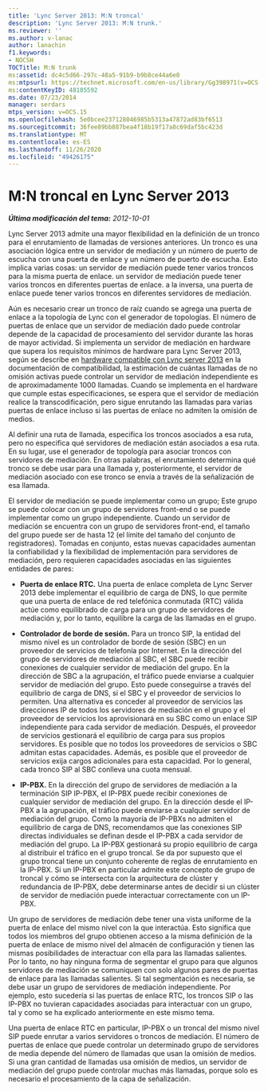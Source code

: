 ```yaml
---
title: 'Lync Server 2013: M:N troncal'
description: 'Lync Server 2013: M:N trunk.'
ms.reviewer: ''
ms.author: v-lanac
author: lanachin
f1.keywords:
- NOCSH
TOCTitle: M:N trunk
ms:assetid: dc4c5d66-297c-48a5-91b9-b9b8ce44a6e0
ms:mtpsurl: https://technet.microsoft.com/en-us/library/Gg398971(v=OCS.15)
ms:contentKeyID: 48185592
ms.date: 07/23/2014
manager: serdars
mtps_version: v=OCS.15
ms.openlocfilehash: 5e0bcee237128046985b5313a47872ad83bf6513
ms.sourcegitcommit: 36fee89bb887bea4f18b19f17a8c69daf5bc423d
ms.translationtype: MT
ms.contentlocale: es-ES
ms.lasthandoff: 11/26/2020
ms.locfileid: "49426175"
---
```

# <a name="mn-trunk-in-lync-server-2013"></a>M:N troncal en Lync Server 2013

<div data-xmlns="http://www.w3.org/1999/xhtml">

<div class="topic" data-xmlns="http://www.w3.org/1999/xhtml" data-msxsl="urn:schemas-microsoft-com:xslt" data-cs="https://msdn.microsoft.com/">

<div data-asp="https://msdn2.microsoft.com/asp">



</div>

<div id="mainSection">

<div id="mainBody">

<span> </span>

_**Última modificación del tema:** 2012-10-01_

Lync Server 2013 admite una mayor flexibilidad en la definición de un tronco para el enrutamiento de llamadas de versiones anteriores. Un tronco es una asociación lógica entre un servidor de mediación y un número de puerto de escucha con una puerta de enlace y un número de puerto de escucha. Esto implica varias cosas: un servidor de mediación puede tener varios troncos para la misma puerta de enlace. un servidor de mediación puede tener varios troncos en diferentes puertas de enlace. a la inversa, una puerta de enlace puede tener varios troncos en diferentes servidores de mediación.

Aún es necesario crear un tronco de raíz cuando se agrega una puerta de enlace a la topología de Lync con el generador de topologías. El número de puertas de enlace que un servidor de mediación dado puede controlar depende de la capacidad de procesamiento del servidor durante las horas de mayor actividad. Si implementa un servidor de mediación en hardware que supera los requisitos mínimos de hardware para Lync Server 2013, según se describe en [hardware compatible con Lync server 2013](lync-server-2013-supported-hardware.md) en la documentación de compatibilidad, la estimación de cuántas llamadas de no omisión activas puede controlar un servidor de mediación independiente es de aproximadamente 1000 llamadas. Cuando se implementa en el hardware que cumple estas especificaciones, se espera que el servidor de mediación realice la transcodificación, pero sigue enrutando las llamadas para varias puertas de enlace incluso si las puertas de enlace no admiten la omisión de medios.

Al definir una ruta de llamada, especifica los troncos asociados a esa ruta, pero no especifica qué servidores de mediación están asociados a esa ruta. En su lugar, use el generador de topología para asociar troncos con servidores de mediación. En otras palabras, el enrutamiento determina qué tronco se debe usar para una llamada y, posteriormente, el servidor de mediación asociado con ese tronco se envía a través de la señalización de esa llamada.

El servidor de mediación se puede implementar como un grupo; Este grupo se puede colocar con un grupo de servidores front-end o se puede implementar como un grupo independiente. Cuando un servidor de mediación se encuentra con un grupo de servidores front-end, el tamaño del grupo puede ser de hasta 12 (el límite del tamaño del conjunto de registradores). Tomadas en conjunto, estas nuevas capacidades aumentan la confiabilidad y la flexibilidad de implementación para servidores de mediación, pero requieren capacidades asociadas en las siguientes entidades de pares:

  - **Puerta de enlace RTC.** Una puerta de enlace completa de Lync Server 2013 debe implementar el equilibrio de carga de DNS, lo que permite que una puerta de enlace de red telefónica conmutada (RTC) válida actúe como equilibrado de carga para un grupo de servidores de mediación y, por lo tanto, equilibre la carga de las llamadas en el grupo.

  - **Controlador de borde de sesión.** Para un tronco SIP, la entidad del mismo nivel es un controlador de borde de sesión (SBC) en un proveedor de servicios de telefonía por Internet. En la dirección del grupo de servidores de mediación al SBC, el SBC puede recibir conexiones de cualquier servidor de mediación del grupo. En la dirección de SBC a la agrupación, el tráfico puede enviarse a cualquier servidor de mediación del grupo. Esto puede conseguirse a través del equilibrio de carga de DNS, si el SBC y el proveedor de servicios lo permiten. Una alternativa es conceder al proveedor de servicios las direcciones IP de todos los servidores de mediación en el grupo y el proveedor de servicios los aprovisionará en su SBC como un enlace SIP independiente para cada servidor de mediación. Después, el proveedor de servicios gestionará el equilibrio de carga para sus propios servidores. Es posible que no todos los proveedores de servicios o SBC admitan estas capacidades. Además, es posible que el proveedor de servicios exija cargos adicionales para esta capacidad. Por lo general, cada tronco SIP al SBC conlleva una cuota mensual.

  - **IP-PBX.** En la dirección del grupo de servidores de mediación a la terminación SIP IP-PBX, el IP-PBX puede recibir conexiones de cualquier servidor de mediación del grupo. En la dirección desde el IP-PBX a la agrupación, el tráfico puede enviarse a cualquier servidor de mediación del grupo. Como la mayoría de IP-PBXs no admiten el equilibrio de carga de DNS, recomendamos que las conexiones SIP directas individuales se definan desde el IP-PBX a cada servidor de mediación del grupo. La IP-PBX gestionará su propio equilibrio de carga al distribuir el tráfico en el grupo troncal. Se da por supuesto que el grupo troncal tiene un conjunto coherente de reglas de enrutamiento en la IP-PBX. Si un IP-PBX en particular admite este concepto de grupo de troncal y cómo se intersecta con la arquitectura de clúster y redundancia de IP-PBX, debe determinarse antes de decidir si un clúster de servidor de mediación puede interactuar correctamente con un IP-PBX.

Un grupo de servidores de mediación debe tener una vista uniforme de la puerta de enlace del mismo nivel con la que interactúa. Esto significa que todos los miembros del grupo obtienen acceso a la misma definición de la puerta de enlace de mismo nivel del almacén de configuración y tienen las mismas posibilidades de interactuar con ella para las llamadas salientes. Por lo tanto, no hay ninguna forma de segmentar el grupo para que algunos servidores de mediación se comuniquen con solo algunos pares de puertas de enlace para las llamadas salientes. Si tal segmentación es necesaria, se debe usar un grupo de servidores de mediación independiente. Por ejemplo, esto sucedería si las puertas de enlace RTC, los troncos SIP o las IP-PBX no tuvieran capacidades asociadas para interactuar con un grupo, tal y como se ha explicado anteriormente en este mismo tema.

Una puerta de enlace RTC en particular, IP-PBX o un troncal del mismo nivel SIP puede enrutar a varios servidores o troncos de mediación. El número de puertas de enlace que puede controlar un determinado grupo de servidores de media depende del número de llamadas que usan la omisión de medios. Si una gran cantidad de llamadas usa omisión de medios, un servidor de mediación del grupo puede controlar muchas más llamadas, porque solo es necesario el procesamiento de la capa de señalización.

</div>

<span> </span>

</div>

</div>

</div>

